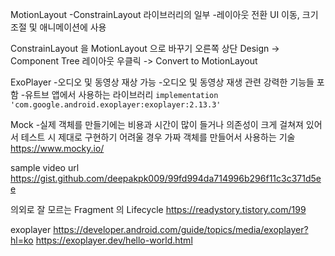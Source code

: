 MotionLayout
-ConstrainLayout 라이브러리의 일부
-레이아웃 전환 UI 이동, 크기 조절 및 애니메이션에 사용


ConstrainLayout 을 MotionLayout 으로 바꾸기
오른쪽 상단 Design -> Component Tree 레이아웃 우클릭 -> Convert to MotionLayout


ExoPlayer
-오디오 및 동영상 재상 가능
-오디오 및 동영상 재생 관련 강력한 기능들 포함
-유트브 앱에서 사용하는 라이브러리
`implementation 'com.google.android.exoplayer:exoplayer:2.13.3'`

Mock
-실제 객체를 만들기에는 비용과 시간이 많이 들거나 의존성이 크게 걸쳐져 있어서 테스트 시 제대로 구현하기 어려울 경우 가짜 객체를 만들어서 사용하는 기술
https://www.mocky.io/


sample video url
https://gist.github.com/deepakpk009/99fd994da714996b296f11c3c371d5ee


의외로 잘 모르는 Fragment 의 Lifecycle
https://readystory.tistory.com/199

exoplayer
https://developer.android.com/guide/topics/media/exoplayer?hl=ko
https://exoplayer.dev/hello-world.html